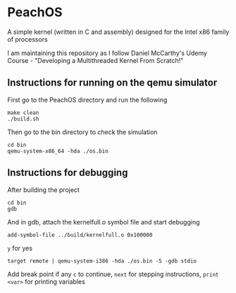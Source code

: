 # PeachOS

A simple kernel (written in C and assembly) designed for the Intel x86 family of processors

I am maintaining this repository as I follow Daniel McCarthy's Udemy Course - "Developing a Multithreaded Kernel From Scratch!"

## Instructions for running on the qemu simulator

First go to the PeachOS directory and run the following

```
make clean
./build.sh
```

Then go to the bin directory to check the simulation
```
cd bin
qemu-system-x86_64 -hda ./os.bin
```
## Instructions for debugging

After building the project 
```
cd bin
gdb
```
And in gdb, attach the kernelfull.o symbol file and start debugging
```
add-symbol-file ../build/kernelfull.o 0x100000
```
```y``` for yes
```
target remote | qemu-system-i386 -hda ./os.bin -S -gdb stdio
```
Add break point if any
```c``` to continue, ```next``` for stepping instructions, ```print <var>``` for printing variables
